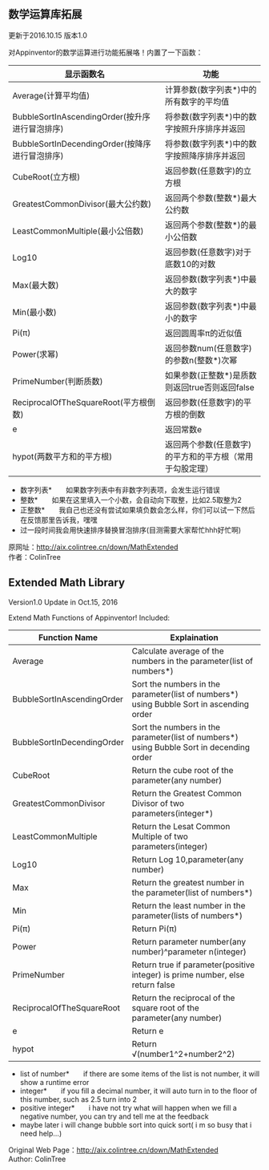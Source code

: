 ## 数学运算库拓展

更新于2016.10.15 版本1.0

对Appinventor的数学运算进行功能拓展咯！内置了一下函数：

|显示函数名|功能|
|-|-|
|Average(计算平均值)|计算参数(数字列表*)中的所有数字的平均值|
|BubbleSortInAscendingOrder(按升序进行冒泡排序)|将参数(数字列表*)中的数字按照升序排序并返回|
|BubbleSortInDecendingOrder(按降序进行冒泡排序)|将参数(数字列表*)中的数字按照降序排序并返回|
|CubeRoot(立方根)|返回参数(任意数字)的立方根|
|GreatestCommonDivisor(最大公约数)|返回两个参数(整数*)最大公约数|
|LeastCommonMultiple(最小公倍数)|返回两个参数(整数*)的最小公倍数|
|Log10|返回参数(任意数字)对于底数10的对数|
|Max(最大数)|返回参数(数字列表*)中最大的数字|
|Min(最小数)|返回参数(数字列表*)中最小的数字|
|Pi(π)|返回圆周率π的近似值|
|Power(求幂)|返回参数num(任意数字)的参数n(整数*)次幂|
|PrimeNumber(判断质数)|如果参数(正整数*)是质数则返回true否则返回false|
|ReciprocalOfTheSquareRoot(平方根倒数)|返回参数(任意数字)的平方根的倒数|
|e|返回常数e|
|hypot(两数平方和的平方根)|返回两个参数(任意数字)的平方和的平方根（常用于勾股定理）|

* 数字列表*  如果数字列表中有非数字列表项，会发生运行错误
* 整数*  如果在这里填入一个小数，会自动向下取整，比如2.5取整为2
* 正整数*  我自己也还没有尝试如果填负数会怎么样，你们可以试一下然后在反馈那里告诉我，嘿嘿
* 过一段时间我会用快速排序替换冒泡排序(目测需要大家帮忙hhh好忙啊)

原网址：http://aix.colintree.cn/down/MathExtended  
作者：ColinTree



## Extended Math Library
 
Version1.0 Update in Oct.15, 2016

Extend Math Functions of Appinventor! Included: 

|Function Name|Explaination|
|-|-|
|Average|Calculate average of the numbers in the parameter(list of numbers*)|
|BubbleSortInAscendingOrder|Sort the numbers in the parameter(list of numbers*) using Bubble Sort in ascending order|
|BubbleSortInDecendingOrder|Sort the numbers in the parameter(list of numbers*) using Bubble Sort in decending order|
|CubeRoot|Return the cube root of the parameter(any number)|
|GreatestCommonDivisor|Return the Greatest Common Divisor of two parameters(integer*)|
|LeastCommonMultiple|Return the Lesat Common Multiple of two parameters(integer)|
|Log10|Return Log 10,parameter(any number)|
|Max|Return the greatest number in the parameter(list of numbers*)|
|Min|Return the least number in the parameter(lists of numbers*)|
|Pi(π)|Return Pi(π)|
|Power|Return parameter number(any number)^parameter n(integer)|
|PrimeNumber|Return true if parameter(positive integer) is prime number, else return false|
|ReciprocalOfTheSquareRoot|Return the reciprocal of the square root of the parameter(any number)|
|e|Return e|
|hypot|Return √(number1^2+number2^2)|

* list of number*  if there are some items of the list is not number, it will show a runtime error
* integer*  if you fill a decimal number, it will auto turn in to the floor of this number, such as 2.5 turn into 2
* positive integer*  i have not try what will happen when we fill a negative number, you can try and tell me at the feedback
* maybe later i will change bubble sort into quick sort( i m so busy that i need help...)

Original Web Page：http://aix.colintree.cn/down/MathExtended  
Author: ColinTree
